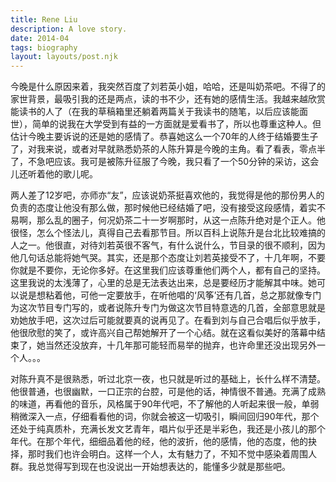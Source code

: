 ```yaml
---
title: Rene Liu
description: A love story.
date: 2014-04
tags: biography
layout: layouts/post.njk
---
```


今晚是什么原因来着，我突然百度了刘若英小姐，哈哈，还是叫奶茶吧。不得了的家世背景，最吸引我的还是两点，读的书不少，还有她的感情生活。我越来越欣赏能读书的人了（在我的草稿箱里还躺着两篇关于我读书的随笔，以后应该能面世），简单的说我在大学受到有益的一方面就是爱看书了，所以也尊重这种人。但估计今晚主要诉说的还是她的感情了。恭喜她这么一个70年的人终于结婚要生子了，对我来说，或者对早就熟悉奶茶的人陈升算是今晚的主角。看了看表，零点半了，不急吧应该。我可是被陈升征服了今晚，我只看了一个50分钟的采访，这会儿还听着他的歌儿呢。

两人差了12岁吧，亦师亦“友”，应该说奶茶挺喜欢他的，我觉得是他的那份男人的负责的态度让他没有那么做，那时候他已经结婚了吧，没有接受这段感情，着实不易啊，那么乱的圈子，何况奶茶二十一岁啊那时，从这一点陈升绝对是个正人。他很怪，怎么个怪法儿，真得自己去看那节目。所以百科上说陈升是台北比较难搞的人之一。他很直，对待刘若英很不客气，有什么说什么，节目录的很不顺利，因为他几句话总能将她气哭。其实，还是那个态度让刘若英接受不了，十几年啊，不要你就是不要你，无论你多好。在这里我们应该尊重他们两个人，都有自己的坚持。这里我说的太浅薄了，心里的总是无法表达出来，总是要经历才能解其中味。她可以说是想粘着他，可他一定要放手，在听他唱的‘风筝’还有几首，总之那就像专门为这次节目专门写的，或者说陈升专门为做这次节目特意选的几首，全部意思就是劝她放手吧，这次过后可能就要真的说再见了。在看到刘与自己合唱后似乎放手，他很欣慰的笑了，或许高兴自己帮她解开了一个心结。就在这看似美好的落幕中结束了，她当然还没放弃，十几年那可能轻而易举的抛弃，也许命里还没出现另外一个人。。。

对陈升真不是很熟悉，听过北京一夜，也只就是听过的基础上，长什么样不清楚。他很普通，也很幽默，一口正宗的台腔，可是他的话，神情很不普通。充满了成熟的味道，再看他的音乐，风格属于90年代吧，不了解他的人听起来很一般，单弱稍微深入一点，仔细看看他的词，你就会被这一切吸引，瞬间回归90年代，那个还处于纯真质朴，充满长发文艺青年，唱片似乎还是半彩色，我还是小孩儿的那个年代。在那个年代，细细品着他的经，他的波折，他的感情，他的态度，他的抉择，那时我们也许会明白。这样一个人，太有魅力了，不知不觉中感染着周围人群。我总觉得写到现在也没说出一开始想表达的，能懂多少就是那些吧。
